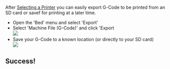 After [Selecting a Printer](selecting-a-printer.md) you can easily export G-Code to be printed from an SD card or savef for printing at a later time.

- Open the 'Bed' menu and select 'Export'
- Select 'Machine File (G-Code)' and click 'Export  
![](https://www.matterhackers.com/r/ckrJa9)
- Save your G-Code to a known location (or directly to your SD card)  
![](https://www.matterhackers.com/r/Eq87aq)
## Success!